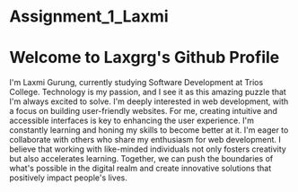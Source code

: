 # Assignment_1_Laxmi

# Welcome to Laxgrg's Github Profile 
I'm Laxmi Gurung, currently studying Software Development at Trios College. Technology is my passion, and I see it as this amazing puzzle that I'm always excited to solve. I'm deeply interested in web development, with a focus on building user-friendly websites. For me, creating intuitive and accessible interfaces is key to enhancing the user experience. I'm constantly learning and honing my skills to become better at it.
I'm eager to collaborate with others who share my enthusiasm for web development. I believe that working with like-minded individuals not only fosters creativity but also accelerates learning. Together, we can push the boundaries of what's possible in the digital realm and create innovative solutions that positively impact people's lives.
